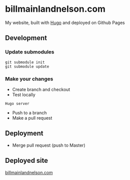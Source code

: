 # billmainlandnelson.com
My website, built with [Hugo](https://github.com/gohugoio/hugo) and deployed on Github Pages

## Development

### Update submodules
```bash:
git submodule init
git submodule update
```

### Make your changes
* Create branch and checkout
* Test locally 
```bash:
Hugo server
```
* Push to a branch
* Make a pull request

## Deployment
* Merge pull request (push to Master)

## Deployed site
[billmainlandnelson.com](https://billmainlandnelson.com/)
